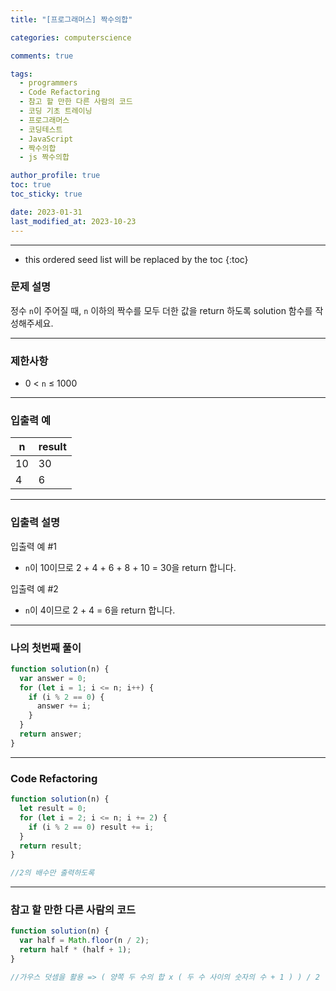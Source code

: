 ```yaml
---
title: "[프로그래머스] 짝수의합"

categories: computerscience

comments: true

tags:
  - programmers
  - Code Refactoring
  - 참고 할 만한 다른 사람의 코드
  - 코딩 기초 트레이닝
  - 프로그래머스
  - 코딩테스트
  - JavaScript
  - 짝수의합
  - js 짝수의합

author_profile: true
toc: true
toc_sticky: true

date: 2023-01-31
last_modified_at: 2023-10-23
---
```


---

<!-- prettier-ignore -->
* this ordered seed list will be replaced by the toc 
{:toc}

### 문제 설명

정수 `n`이 주어질 때, `n` 이하의 짝수를 모두 더한 값을 return 하도록 solution 함수를 작성해주세요.

---

### 제한사항

- 0 < `n` ≤ 1000

---

### 입출력 예

| n   | result |
| --- | ------ |
| 10  | 30     |
| 4   | 6      |

---

### 입출력 설명

입출력 예 #1

- `n`이 10이므로 2 + 4 + 6 + 8 + 10 = 30을 return 합니다.

입출력 예 #2

- `n`이 4이므로 2 + 4 = 6을 return 합니다.

---

### 나의 첫번째 풀이

```jsx
function solution(n) {
  var answer = 0;
  for (let i = 1; i <= n; i++) {
    if (i % 2 == 0) {
      answer += i;
    }
  }
  return answer;
}
```

---

### Code Refactoring

```jsx
function solution(n) {
  let result = 0;
  for (let i = 2; i <= n; i += 2) {
    if (i % 2 == 0) result += i;
  }
  return result;
}

//2의 배수만 출력하도록
```

---

### 참고 할 만한 다른 사람의 코드

```jsx
function solution(n) {
  var half = Math.floor(n / 2);
  return half * (half + 1);
}

//가우스 덧셈을 활용 => ( 양쪽 두 수의 합 x ( 두 수 사이의 숫자의 수 + 1 ) ) / 2
```
